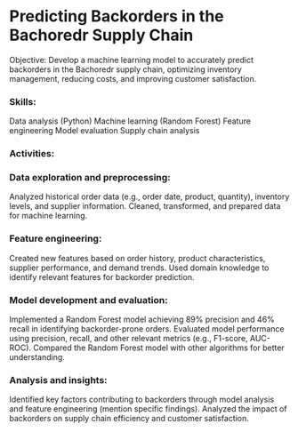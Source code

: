 # Predicting Backorders in the Bachoredr Supply Chain

Objective:
Develop a machine learning model to accurately predict backorders in the Bachoredr supply chain, optimizing inventory management, reducing costs, and improving customer satisfaction.

### Skills:
Data analysis (Python)
Machine learning (Random Forest)
Feature engineering
Model evaluation
Supply chain analysis

### Activities:

### Data exploration and preprocessing:
Analyzed historical order data (e.g., order date, product, quantity), inventory levels, and supplier information.
Cleaned, transformed, and prepared data for machine learning.

### Feature engineering:
Created new features based on order history, product characteristics, supplier performance, and demand trends.
Used domain knowledge to identify relevant features for backorder prediction.

### Model development and evaluation:
Implemented a Random Forest model achieving 89% precision and 46% recall in identifying backorder-prone orders.
Evaluated model performance using precision, recall, and other relevant metrics (e.g., F1-score, AUC-ROC).
Compared the Random Forest model with other algorithms for better understanding.

### Analysis and insights:
Identified key factors contributing to backorders through model analysis and feature engineering (mention specific findings).
Analyzed the impact of backorders on supply chain efficiency and customer satisfaction.
